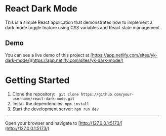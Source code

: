 # React Dark Mode
This is a simple React application that demonstrates how to implement a dark mode toggle feature using CSS variables and React state management.

## Demo
You can see a live demo of this project at [https://app.netlify.com/sites/yk-dark-mode/](https://app.netlify.com/sites/yk-dark-mode/)

# Getting Started
1.  Clone the repository:
``` git clone https://github.com/your-username/react-dark-mode.git```
2.  Install the dependencies:
``` npm install ```
3.  Start the development server:
``` npm run dev ```
----------------------------------
Open your browser and navigate to [http://127.0.0.1:5173/](http://127.0.0.1:5173/)
